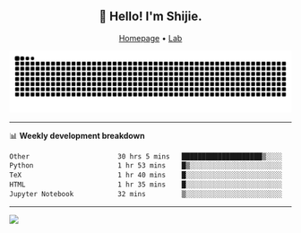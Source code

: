 <h2 align="center">👋 Hello! I'm Shijie.</h2>
<p align="center">
  <a href="https://xu-shi-jie.github.io"> Homepage</a> •
  <a href="https://onodalab.ees.hokudai.ac.jp"> Lab </a>
</p>

![Snake animation](https://github.com/xu-shi-jie/xu-shi-jie/blob/output/github-snake.svg)


-------

📊 **Weekly development breakdown**
<!--START_SECTION:waka-->

```txt
Other                      30 hrs 5 mins   ████████████████████▒░░░░   80.78 %
Python                     1 hr 53 mins    █▒░░░░░░░░░░░░░░░░░░░░░░░   05.07 %
TeX                        1 hr 40 mins    █░░░░░░░░░░░░░░░░░░░░░░░░   04.51 %
HTML                       1 hr 35 mins    █░░░░░░░░░░░░░░░░░░░░░░░░   04.27 %
Jupyter Notebook           32 mins         ▒░░░░░░░░░░░░░░░░░░░░░░░░   01.46 %
```

<!--END_SECTION:waka-->

-------
![](https://komarev.com/ghpvc/?username=xu-shi-jie&style=flat-square&color=blue) 
